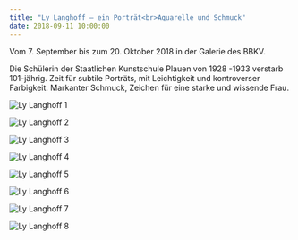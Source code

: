 ```yaml
---
title: "Ly Langhoff – ein Porträt<br>Aquarelle und Schmuck"
date: 2018-09-11 10:00:00
---
```


Vom 7. September bis zum 20. Oktober 2018 in der Galerie des BBKV.

Die Schülerin der Staatlichen Kunstschule Plauen von 1928 -1933 verstarb 101-jährig. Zeit für subtile Porträts, mit Leichtigkeit und kontroverser Farbigkeit. Markanter Schmuck, Zeichen für eine starke und wissende Frau.

![Ly Langhoff 1](/img/ly-langhoff-aquarelle-und-schmuck/ly-langhoff-1.jpg)

![Ly Langhoff 2](/img/ly-langhoff-aquarelle-und-schmuck/ly-langhoff-2.jpg)

![Ly Langhoff 3](/img/ly-langhoff-aquarelle-und-schmuck/ly-langhoff-3.jpg)

![Ly Langhoff 4](/img/ly-langhoff-aquarelle-und-schmuck/ly-langhoff-4.jpg)

![Ly Langhoff 5](/img/ly-langhoff-aquarelle-und-schmuck/ly-langhoff-5.jpg)

![Ly Langhoff 6](/img/ly-langhoff-aquarelle-und-schmuck/ly-langhoff-6.jpg)

![Ly Langhoff 7](/img/ly-langhoff-aquarelle-und-schmuck/ly-langhoff-7.jpg)

![Ly Langhoff 8](/img/ly-langhoff-aquarelle-und-schmuck/ly-langhoff-8.jpg)
